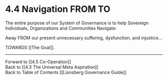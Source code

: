 # 4.4 Navigation FROM TO
The entire purpose of our System of Governance is to help Sovereign Individuals, Organizations and Communities Navigate: 

Away FROM our present unnecessary suffering, dysfunction, and injustice... 

TOWARDS [[The Goal]]. 

___

Forward to [[4.5 Co-Operation]]  
Back to [[4.3 The Universal Meta Aspiration]]  
Back to Table of Contents [[Lionsberg Governance Guide]]
